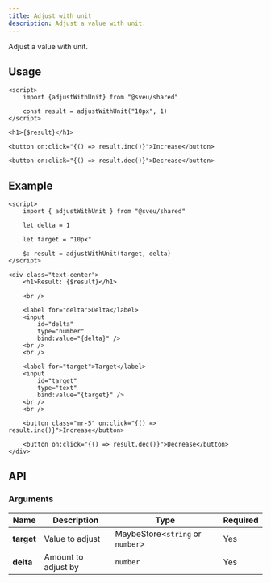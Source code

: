 ```yaml
---
title: Adjust with unit
description: Adjust a value with unit.
---
```


<script>
    import Meta from "$components/meta.svelte"
</script>

<Meta />

Adjust a value with unit.

## Usage

```svelte
<script>
    import {adjustWithUnit} from "@sveu/shared"

    const result = adjustWithUnit("10px", 1)
</script>

<h1>{$result}</h1>

<button on:click="{() => result.inc()}">Increase</button>

<button on:click="{() => result.dec()}">Decrease</button>
```

## Example

```svelte live ln
<script>
    import { adjustWithUnit } from "@sveu/shared"

    let delta = 1

    let target = "10px"

    $: result = adjustWithUnit(target, delta)
</script>

<div class="text-center">
    <h1>Result: {$result}</h1>

    <br />

    <label for="delta">Delta</label>
    <input
        id="delta"
        type="number"
        bind:value="{delta}" />
    <br />
    <br />

    <label for="target">Target</label>
    <input
        id="target"
        type="text"
        bind:value="{target}" />
    <br />
    <br />

    <button class="mr-5" on:click="{() => result.inc()}">Increase</button>

    <button on:click="{() => result.dec()}">Decrease</button>
</div>
```

## API

### Arguments

| Name                | Description                        | Type                            | Required |
| ------------------- | ---------------------------------- | ------------------------------- | -------- |
| **target**          | Value to adjust                    | MaybeStore<`string` or `number`>| Yes      |
| **delta**           | Amount to adjust by                | `number`                        | Yes      |
